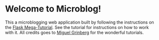 # Welcome to Microblog!

This a microblogging web application built by following the instructions on the [Flask Mega-Tutorial](https://blog.miguelgrinberg.com/post/the-flask-mega-tutorial-part-i-hello-world). See the tutorial for instructions on how to work with it. All credits goes to [Miguel Grinberg](https://github.com/miguelgrinberg) for the wonderful tutorials.
